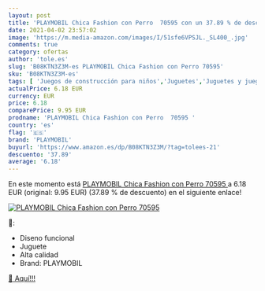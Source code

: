 ```yaml
---
layout: post
title: 'PLAYMOBIL Chica Fashion con Perro  70595 con un 37.89 % de descuento'
date: 2021-04-02 23:57:02
image: 'https://m.media-amazon.com/images/I/51sfe6VPSJL._SL400_.jpg'
comments: true
category: ofertas
author: 'tole.es'
slug: 'B08KTN3Z3M-es PLAYMOBIL Chica Fashion con Perro 70595'
sku: 'B08KTN3Z3M-es'
tags: [ 'Juegos de construcción para niños','Juguetes','Juguetes y juegos','Muñecas y accesorios','playmobil', ]
actualPrice: 6.18 EUR
currency: EUR
price: 6.18
comparePrice: 9.95 EUR
prodname: 'PLAYMOBIL Chica Fashion con Perro  70595 '
country: 'es'
flag: '🇪🇸'
brand: 'PLAYMOBIL'
buyurl: 'https://www.amazon.es/dp/B08KTN3Z3M/?tag=tolees-21'
descuento: '37.89'
average: '6.18'
---
```


En este momento está [PLAYMOBIL Chica Fashion con Perro  70595 ](https://www.amazon.es/dp/B08KTN3Z3M/?tag=tolees-21) a 6.18 EUR (original: 9.95 EUR) (37.89 %  de descuento) en el siguiente enlace!

[![PLAYMOBIL Chica Fashion con Perro  70595](https://m.media-amazon.com/images/I/51sfe6VPSJL._SL400_.jpg)](https://www.amazon.es/dp/B08KTN3Z3M/?tag=tolees-21)

🔎:

- Diseno funcional
- Juguete
- Alta calidad
- Brand: PLAYMOBIL

[🛒 Aquí!!!](https://www.amazon.es/dp/B08KTN3Z3M/?tag=tolees-21)
